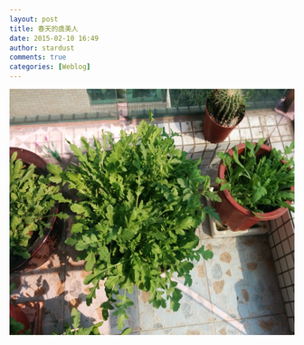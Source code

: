 ```yaml
---
layout: post
title: 春天的虞美人
date: 2015-02-10 16:49
author: stardust
comments: true
categories: [Weblog]
---
```

<a href="/wp-content/uploads/2015/02/IMG_20150209_140845PN.jpg"><img class="alignnone size-large wp-image-33" src="/wp-content/uploads/2015/02/IMG_20150209_140845PN-1024x768.jpg" alt="IMG_20150209_140845PN" width="580" height="435" /></a>
